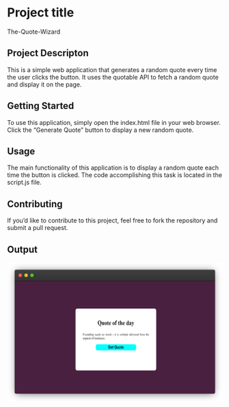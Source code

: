 # Project title

The-Quote-Wizard

## Project Descripton

This is a simple web application that generates a random quote every time the user clicks the button. It uses the quotable API to fetch a random quote and display it on the page.


## Getting Started

To use this application, simply open the index.html file in your web browser. Click the “Generate Quote” button to display a new random quote.

## Usage

The main functionality of this application is to display a random quote each time the button is clicked. The code accomplishing this task is located in the script.js file.

## Contributing

If you’d like to contribute to this project, feel free to fork the repository and submit a pull request.

## Output

![Random Quote Generator](/Fav/output.png)
